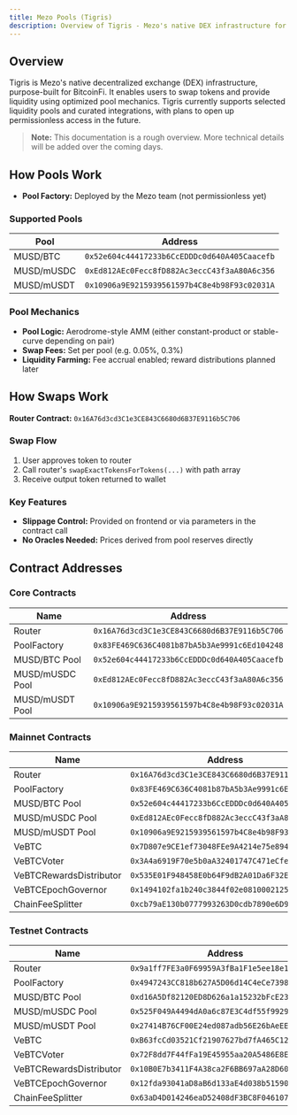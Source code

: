 ```yaml
---
title: Mezo Pools (Tigris)
description: Overview of Tigris - Mezo's native DEX infrastructure for swaps and liquidity pools
---
```


## Overview

Tigris is Mezo's native decentralized exchange (DEX) infrastructure, purpose-built for BitcoinFi. It enables users to swap tokens and provide liquidity using optimized pool mechanics. Tigris currently supports selected liquidity pools and curated integrations, with plans to open up permissionless access in the future.

> **Note:** This documentation is a rough overview. More technical details will be added over the coming days.

## How Pools Work

- **Pool Factory:** Deployed by the Mezo team (not permissionless yet)

### Supported Pools

| Pool | Address |
|------|---------|
| MUSD/BTC | `0x52e604c44417233b6CcEDDDc0d640A405Caacefb` |
| MUSD/mUSDC | `0xEd812AEc0Fecc8fD882Ac3eccC43f3aA80A6c356` |
| MUSD/mUSDT | `0x10906a9E9215939561597b4C8e4b98F93c02031A` |

### Pool Mechanics

- **Pool Logic:** Aerodrome-style AMM (either constant-product or stable-curve depending on pair)
- **Swap Fees:** Set per pool (e.g. 0.05%, 0.3%)
- **Liquidity Farming:** Fee accrual enabled; reward distributions planned later

## How Swaps Work

**Router Contract:** `0x16A76d3cd3C1e3CE843C6680d6B37E9116b5C706`

### Swap Flow

1. User approves token to router
2. Call router's `swapExactTokensForTokens(...)` with path array
3. Receive output token returned to wallet

### Key Features

- **Slippage Control:** Provided on frontend or via parameters in the contract call
- **No Oracles Needed:** Prices derived from pool reserves directly

## Contract Addresses

### Core Contracts

| Name | Address |
|------|---------|
| Router | `0x16A76d3cd3C1e3CE843C6680d6B37E9116b5C706` |
| PoolFactory | `0x83FE469C636C4081b87bA5b3Ae9991c6Ed104248` |
| MUSD/BTC Pool | `0x52e604c44417233b6CcEDDDc0d640A405Caacefb` |
| MUSD/mUSDC Pool | `0xEd812AEc0Fecc8fD882Ac3eccC43f3aA80A6c356` |
| MUSD/mUSDT Pool | `0x10906a9E9215939561597b4C8e4b98F93c02031A` |

### Mainnet Contracts

| Name | Address |
|------|---------|
| Router | `0x16A76d3cd3C1e3CE843C6680d6B37E9116b5C706` |
| PoolFactory | `0x83FE469C636C4081b87bA5b3Ae9991c6Ed104248` |
| MUSD/BTC Pool | `0x52e604c44417233b6CcEDDDc0d640A405Caacefb` |
| MUSD/mUSDC Pool | `0xEd812AEc0Fecc8fD882Ac3eccC43f3aA80A6c356` |
| MUSD/mUSDT Pool | `0x10906a9E9215939561597b4C8e4b98F93c02031A` |
| VeBTC | `0x7D807e9CE1ef73048FEe9A4214e75e894ea25914` |
| VeBTCVoter | `0x3A4a6919F70e5b0aA32401747C471eCfe2322C1b` |
| VeBTCRewardsDistributor | `0x535E01F948458E0b64F9dB2A01Da6F32E240140f` |
| VeBTCEpochGovernor | `0x1494102fa1b240c3844f02e0810002125fb5F054` |
| ChainFeeSplitter | `0xcb79aE130b0777993263D0cdb7890e6D9baBE117` |

### Testnet Contracts

| Name | Address |
|------|---------|
| Router | `0x9a1ff7FE3a0F69959A3fBa1F1e5ee18e1A9CD7E9` |
| PoolFactory | `0x4947243CC818b627A5D06d14C4eCe7398A23Ce1A` |
| MUSD/BTC Pool | `0xd16A5Df82120ED8D626a1a15232bFcE2366d6AA9` |
| MUSD/mUSDC Pool | `0x525F049A4494dA0a6c87E3C4df55f9929765Dc3e` |
| MUSD/mUSDT Pool | `0x27414B76CF00E24ed087adb56E26bAeEEe93494e` |
| VeBTC | `0xB63fcCd03521Cf21907627bd7fA465C129479231` |
| VeBTCVoter | `0x72F8dd7F44fFa19E45955aa20A5486E8EB255738` |
| VeBTCRewardsDistributor | `0x10B0E7b3411F4A38ca2F6BB697aA28D607924729` |
| VeBTCEpochGovernor | `0x12fda93041aD8aB6d133aE4d038b5159033d937a` |
| ChainFeeSplitter | `0x63aD4D014246eaD52408dF3BC8F046107cbf6065` |
